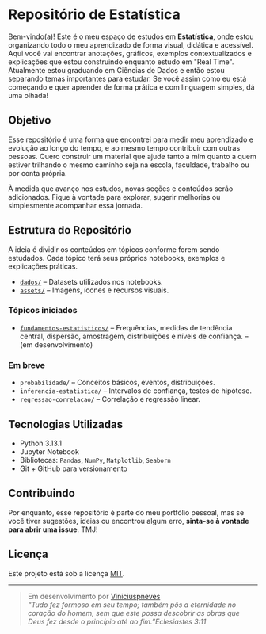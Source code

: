 # Repositório de Estatística

Bem-vindo(a)! Este é o meu espaço de estudos em **Estatística**, onde estou organizando todo o meu aprendizado de forma visual, didática e acessível. Aqui você vai encontrar anotações, gráficos, exemplos contextualizados e explicações que estou construindo enquanto estudo em "Real Time". Atualmente estou graduando em Ciências de Dados e então estou separando temas importantes para estudar. Se você assim como eu está começando e quer aprender de forma prática e com linguagem simples, dá uma olhada!

## Objetivo

Esse repositório é uma forma que encontrei para medir meu aprendizado e evolução ao longo do tempo, e ao mesmo tempo contribuir com outras pessoas. Quero construir um material que ajude tanto a mim quanto a quem estiver trilhando o mesmo caminho seja na escola, faculdade, trabalho ou por conta própria.

À medida que avanço nos estudos, novas seções e conteúdos serão adicionados. Fique à vontade para explorar, sugerir melhorias ou simplesmente acompanhar essa jornada.

## Estrutura do Repositório

A ideia é dividir os conteúdos em tópicos conforme forem sendo estudados. Cada tópico terá seus próprios notebooks, exemplos e explicações práticas.

- [`dados/`](./dados/) – Datasets utilizados nos notebooks.
- [`assets/`](./assets/) – Imagens, ícones e recursos visuais.

### Tópicos iniciados

- [`fundamentos-estatisticos/`](./fundamentos-estatisticos/) – Frequências, medidas de tendência central, dispersão, amostragem, distribuições e níveis de confiança. – (em desenvolvimento)

### Em breve

- `probabilidade/` – Conceitos básicos, eventos, distribuições.
- `inferencia-estatistica/` – Intervalos de confiança, testes de hipótese.
- `regressao-correlacao/` – Correlação e regressão linear.

## Tecnologias Utilizadas

- Python 3.13.1
- Jupyter Notebook
- Bibliotecas: `Pandas`, `NumPy`, `Matplotlib`, `Seaborn`
- Git + GitHub para versionamento

## Contribuindo

Por enquanto, esse repositório é parte do meu portfólio pessoal, mas se você tiver sugestões, ideias ou encontrou algum erro, **sinta-se à vontade para abrir uma issue**. TMJ!

## Licença

Este projeto está sob a licença [MIT](LICENSE).

---

> Em desenvolvimento por [Viniciuspneves](https://github.com/Viniciuspneves)  
> *“Tudo fez formoso em seu tempo; também pôs a eternidade no coração do homem, sem que este possa descobrir as obras que Deus fez desde o princípio até ao fim.”Eclesiastes 3:11*
